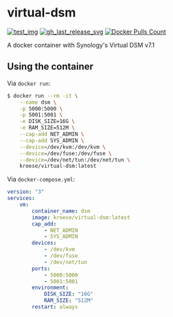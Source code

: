 virtual-dsm
=============

[![test_img]][test_url]
[![gh_last_release_svg]][gh_last_release_url]
[![Docker Pulls Count]][dsm-docker-hub]

[test_img]: https://github.com/kroese/virtual-dsm/actions/workflows/test.yaml/badge.svg
[test_url]: https://github.com/kroese/virtual-dsm/actions

[gh_last_release_svg]: https://img.shields.io/docker/v/kroese/virtual-dsm?arch=amd64&sort=date
[gh_last_release_url]: https://hub.docker.com/r/kroese/virtual-dsm

[Docker Pulls Count]: https://img.shields.io/docker/pulls/kroese/virtual-dsm.svg?style=flat
[dsm-docker-hub]: https://hub.docker.com/r/kroese/virtual-dsm

A docker container with Synology's Virtual DSM v7.1 

## Using the container

Via `docker run`:

```bash
$ docker run --rm -it \
    --name dsm \
    -p 5000:5000 \
    -p 5001:5001 \
    -e DISK_SIZE=16G \
    -e RAM_SIZE=512M \
    --cap-add NET_ADMIN \
    --cap-add SYS_ADMIN \
    --device=/dev/kvm:/dev/kvm \
    --device=/dev/fuse:/dev/fuse \
    --device=/dev/net/tun:/dev/net/tun \    
    kroese/virtual-dsm:latest
```

Via `docker-compose.yml`:

```yaml
version: "3"
services:
    vm:
        container_name: dsm
        image: kroese/virtual-dsm:latest
        cap_add:
            - NET_ADMIN
            - SYS_ADMIN
        devices:
            - /dev/kvm
            - /dev/fuse
            - /dev/net/tun
        ports:
            - 5000:5000
            - 5001:5001
        environment:
            DISK_SIZE: "16G"
            RAM_SIZE: "512M"
        restart: always
```

